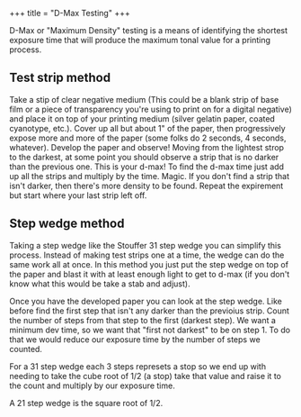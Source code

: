 +++
title = "D-Max Testing"
+++

D-Max or "Maximum Density" testing is a means of identifying the shortest exposure time that will produce the maximum tonal value for a printing process.

## Test strip method

Take a stip of clear negative medium (This could be a blank strip of base film or a piece of transparency you're using to print on for a digital negative) and place it on top of your printing medium (silver gelatin paper, coated cyanotype, etc.). Cover up all but about 1" of the paper, then progressively expose more and more of the paper (some folks do 2 seconds, 4 seconds, whatever). Develop the paper and observe! Moving from the lightest strop to the darkest, at some point you should observe a strip that is no darker than the previous one. This is your d-max! To find the d-max time just add up all the strips and multiply by the time. Magic. If you don't find a strip that isn't darker, then there's more density to be found. Repeat the expirement but start where your last strip left off.

## Step wedge method

Taking a step wedge like the Stouffer 31 step wedge you can simplify this process. Instead of making test strips one at a time, the wedge can do the same work all at once. In this method you just put the step wedge on top of the paper and blast it with at least enough light to get to d-max (if you don't know what this would be take a stab and adjust).

Once you have the developed paper you can look at the step wedge. Like before find the first step that isn't any darker than the previoius strip. Count the number of steps from that step to the first (darkest step). We want a minimum dev time, so we want that "first not darkest" to be on step 1. To do that we would reduce our exposure time by the number of steps we counted.

For a 31 step wedge each 3 steps represets a stop so we end up with needing to take the cube root of 1/2 (a stop) take that value and raise it to the count and multiply by our exposure time.

A 21 step wedge is the square root of 1/2.
